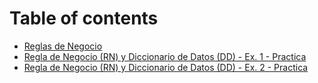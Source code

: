 # Table of contents

* [Reglas de Negocio](README.md)
* [Regla de Negocio (RN) y Diccionario de Datos (DD) - Ex. 1 - Practica](regla-de-negocio-rn-y-diccionario-de-datos-dd-ex.-1-practica.md)
* [Regla de Negocio (RN) y Diccionario de Datos (DD) - Ex. 2 - Practica](regla-de-negocio-rn-y-diccionario-de-datos-dd-ex.-2-practica.md)
